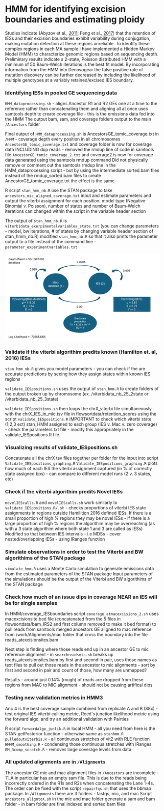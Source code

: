 # HMM for identifying excision boundaries and estimating ploidy

Studies indicate (Abyzov et al., [2011](https://www.ncbi.nlm.nih.gov/pmc/articles/PMC3106330/); Feng et al., [2017](https://academic.oup.com/nar/article/45/16/9481/4037355)) that the retention of IESs and their excision boundaries exhibit variability during conjugation, making mutation detection at these regions unreliable. To identify these complex regions in each MA sample I have implemented a Hidden Markov Model (HMM) to characterize genomic regions based on sequencing depth. Preliminary results indicate a 2-state, Poisson distributed HMM with a minimum of 50 Baum-Welch iterations is the best fit model. By incorporating information from the HMM into Denovogear the false positive rate of mutation discovery can be further decreased by including the likelihood of multiple genotypes at a variably retained/excised IES boundary.

### Identifying IESs in pooled GE sequencing data 
`HMM_dataprocessing.sh` - aligns Ancestor R1 and R2 GEs one at a time to the reference rather than concatenating them and aligning all at once
uses samtools depth to create coverage file - this is the emissions data fed into the HMM
The output bam, sam, and coverage folders output to the main `/Ancestors` folder 

Final output of `HMM_dataprocessing.sh` is AncestorsGE_tomic_coverage.txt in `/HMM` - coverage depth every position in all chromosomes 
`AncestorGE_tomic_coverage.txt` and coverage folder is now for coverage data INCLUDING dup reads - removed the rmdup line of code in samtools file
`AncestorGE_tomic_coverage_2.txt` and coverage2 is now for coverage data generated using the samtools rmdup command 
Did not physically remove or comment out the samtools rmdup line in the HMM_dataprocessing script - but by using the intermediate sorted.bam files instead of the rmdup_sorted.bam files to create AncestorGE_tomic_coverage.txt the effect is the same 

R script `stan_hmm_nb.R` use the STAN package to take `ancestors_mic_aligned_coverage.txt` input and estimate parameters and output the viterbi assignment for each position. 
model type (Negative Binomial v. Poisson), number of states and number of Baum-Welch iterations can changed within the script in the variable header section 

The output of `stan_hmm_nb.R` is `viterbidata_exerpimentalvariables_state.txt` (you can change parameters - model, bw iterations, # of states by changing variable header section of stan_hmm_nb.R) 
modified `stan_hmm_nb.R` so that it also prints the parameter output to a file instead of the command line - `parameter_experimentvariables.txt`

![Alt text](https://github.com/aahowel3/HMM/blob/master/HMM_model_resize.png)

### Validate if the viterbi algorithim predits known (Hamilton et. al, 2016) IESs 
`stan_hmm_nb.R` gives you model parameters - you can check if the are accurate predictions by seeing how they assign states within known IES regions 

`validate_IESpositions.sh` uses the output of `stan_hmm.R` to create folders of the output broken up by chromosome (ex. /viterbidata_nb_25_2state or /viterbidata_nb_25_3state)

`validate_IESpositions.sh` then loops the chrX_viterbi file simultaneously with the chrX_IES_in_mic.tsv file in flowsortdata/retention_scores using the script `validate_IESpositions.R` 
IMPORTANT to check which viterbi state (1,2,3 ect) stan_HMM assigned to each group (IES v. Mac v. zero coverage) - check the parameters.txt file - modify this appropriately in the validate_IESpositions.R file. 

### Visualizing results of validate_IESpositions.sh 
Concatenate all the chrX tsv files together per folder for the input into script `Validate_IESpositions_graphing.R`
`Validate_IESpositions_graphing.R` plots how much of each IES the viterbi assignment captured (in % of correctly state assigned bps) - can compare to different model runs (2 v. 3 states, etc) 

### Check if the viterbi algorithim predits Novel IESs 
`novelIEScalls.R` and `novelIEScalls.sh` work similarly to `validate_IESpositions.R/.sh` - checks proportions of viterbi IES state assignments in regions outside Hamilition 2016 defined IESs. 
If there is a small proportion of high % regions they may be novel IESs - if there is a large proportion of high % regions the algorithim may be overreaching (as with a 3 state algorithim where both state 1 and 3 are called as IESs) 
Modified so that between IES intervals - i.e MDSs - cover nested/overlapping IESs - using IRanges function 

### Simulate observations in order to test the Viterbi and BW algorithims of the STAN package
`simulate_hmm.R` uses a Monte Carlo simulation to generate emissions data from the estimated parameters of the STAN package 
Input parameters of the simulations should be the output of the Viterbi and BW algorithims of the STAN package

### Check how much of an issue dips in coverage NEAR an IES will be for single samples
In HMM/coverage_IESboundaries script `coverage_atmacexcisions_2.sh` uses macexcisionsite.bed file (concatenated from the 5 files in flowsortdata/bam_IRS2 and first column removed to make it bed format) to pull reads from samtools merged ancestors GE aligned to mac reference from /work/Alignments/mac folder that cross the boundary into the file reads_atexcisionsites.bam 

Next step is finding where those reads end up in an ancestor GE to mic reference alignment - in `searchreadsmic.sh` breaks up reads_atexcisionsites.bam by first and second in pair, uses those names as text files to pull out those reads in the ancestor to mic alignments - sort by first and second in pair and count of those, how many are unmapped?

Results - around just 0.14% (rough) of reads are dropped from these regions from MAC to MIC alignment - should not be causing artifical dips 

### Testing new validation metrics in HMM3
Anc 4 is the best coverage sample combined from replicate A and B (88x) - test original IES viterbi calling metric, Reed's junction likelihood metric using the forward algo, and try an additional validation with Pairties 

R script `forwardalgo_junlik.R` in local HMM - all you need from here is the STAN getPosterior function - otherwise same as `stanhmm.R`
`pulledoutviterbis.R` - all continuous stretches of vit2 with RLE function 
`HMMM_smoothing.R` - condensing those continuous stretches with IRanges
`EM_3comp_scratch.R` - removes large coverage levels from data 

### All updated alignments are in `/Alignments` 
The ancestor GE mic and mac alignment files in `/Ancestors` are incomplete - 11_A in particular has an empty sam file. This is due to the reads being incorrectly ordered in the R1s and R2s when concatenating the Lane 1-4s. The order can be fixed with the script `repairfqs.sh` that uses the bbmap package.
In `/Alignments` there are 3 folders - fastqs, mic, and mac 
Script `ancestors_aligntoX.sh` in the mic and mac folder generate a sam and bam folder - in bam folder are final indexed and sorted bam files 
